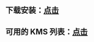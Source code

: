 
##  下载安装：[点击](https://otp.landian.vip/zh-cn/)


##  可用的 KMS 列表：[点击](https://www.coolhub.top/tech-articles/kms_list.html)
